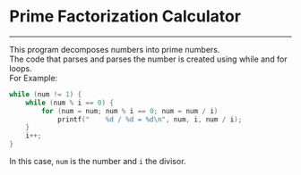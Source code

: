# Prime Factorization Calculator
---------------------------------
This program decomposes numbers into prime numbers.\
The code that parses and parses the number is created using while and for loops.\
For Example:
```c
while (num != 1) {
	while (num % i == 0) {
		for (num = num; num % i == 0; num = num / i)
			printf("	%d / %d = %d\n", num, i, num / i);
	}
	i++;
}
```
In this case, `num` is the number and `i` the divisor.
